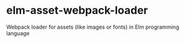 # elm-asset-webpack-loader
Webpack loader for assets (like images or fonts) in Elm programming language

